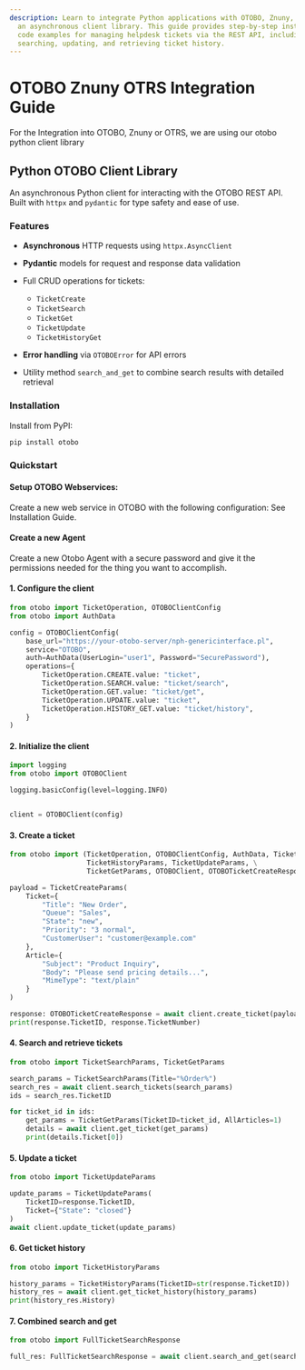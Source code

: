 ```yaml
---
description: Learn to integrate Python applications with OTOBO, Znuny, and OTRS using
  an asynchronous client library. This guide provides step-by-step instructions and
  code examples for managing helpdesk tickets via the REST API, including creating,
  searching, updating, and retrieving ticket history.
---
```

# OTOBO Znuny OTRS Integration Guide

For the Integration into OTOBO, Znuny or OTRS, we are using our otobo python client library

## Python OTOBO Client Library

An asynchronous Python client for interacting with the OTOBO REST API. Built with `httpx` and `pydantic` for type safety
and ease of use.

### Features

* **Asynchronous** HTTP requests using `httpx.AsyncClient`
* **Pydantic** models for request and response data validation
* Full CRUD operations for tickets:

  * `TicketCreate`
  * `TicketSearch`
  * `TicketGet`
  * `TicketUpdate`
  * `TicketHistoryGet`
* **Error handling** via `OTOBOError` for API errors
* Utility method `search_and_get` to combine search results with detailed retrieval

### Installation

Install from PyPI:

```bash
pip install otobo
```

### Quickstart

#### Setup OTOBO Webservices:

Create a new web service in OTOBO with the following configuration:
See Installation Guide.

#### Create a new Agent

Create a new Otobo Agent with a secure password and give it the permissions needed for the thing you want to accomplish.


#### 1. Configure the client

```python
from otobo import TicketOperation, OTOBOClientConfig
from otobo import AuthData

config = OTOBOClientConfig(
    base_url="https://your-otobo-server/nph-genericinterface.pl",
    service="OTOBO",
    auth=AuthData(UserLogin="user1", Password="SecurePassword"),
    operations={
        TicketOperation.CREATE.value: "ticket",
        TicketOperation.SEARCH.value: "ticket/search",
        TicketOperation.GET.value: "ticket/get",
        TicketOperation.UPDATE.value: "ticket",
        TicketOperation.HISTORY_GET.value: "ticket/history",
    }
)
```

#### 2. Initialize the client

```python
import logging
from otobo import OTOBOClient

logging.basicConfig(level=logging.INFO)


client = OTOBOClient(config)
```

#### 3. Create a ticket

```python
from otobo import (TicketOperation, OTOBOClientConfig, AuthData, TicketSearchParams, TicketCreateParams,
                   TicketHistoryParams, TicketUpdateParams, \
                   TicketGetParams, OTOBOClient, OTOBOTicketCreateResponse)

payload = TicketCreateParams(
    Ticket={
        "Title": "New Order",
        "Queue": "Sales",
        "State": "new",
        "Priority": "3 normal",
        "CustomerUser": "customer@example.com"
    },
    Article={
        "Subject": "Product Inquiry",
        "Body": "Please send pricing details...",
        "MimeType": "text/plain"
    }
)

response: OTOBOTicketCreateResponse = await client.create_ticket(payload)
print(response.TicketID, response.TicketNumber)
```

#### 4. Search and retrieve tickets

```python
from otobo import TicketSearchParams, TicketGetParams

search_params = TicketSearchParams(Title="%Order%")
search_res = await client.search_tickets(search_params)
ids = search_res.TicketID

for ticket_id in ids:
    get_params = TicketGetParams(TicketID=ticket_id, AllArticles=1)
    details = await client.get_ticket(get_params)
    print(details.Ticket[0])
```

#### 5. Update a ticket

```python
from otobo import TicketUpdateParams

update_params = TicketUpdateParams(
    TicketID=response.TicketID,
    Ticket={"State": "closed"}
)
await client.update_ticket(update_params)
```

#### 6. Get ticket history

```python
from otobo import TicketHistoryParams

history_params = TicketHistoryParams(TicketID=str(response.TicketID))
history_res = await client.get_ticket_history(history_params)
print(history_res.History)
```

#### 7. Combined search and get

```python
from otobo import FullTicketSearchResponse

full_res: FullTicketSearchResponse = await client.search_and_get(search_params)
```
